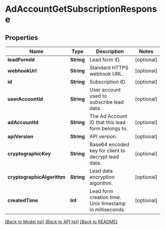 # AdAccountGetSubscriptionResponse

## Properties
Name | Type | Description | Notes
------------ | ------------- | ------------- | -------------
**leadFormId** | **String** | Lead form ID. | [optional] 
**webhookUrl** | **String** | Standard HTTPS webhook URL. | [optional] 
**id** | **String** | Subscription ID. | [optional] 
**userAccountId** | **String** | User account used to subscribe lead data. | [optional] 
**adAccountId** | **String** | The Ad Account ID that this lead form belongs to. | [optional] 
**apiVersion** | **String** | API version. | [optional] 
**cryptographicKey** | **String** | Base64 encoded key for client to decrypt lead data. | [optional] 
**cryptographicAlgorithm** | **String** | Lead data encryption algorithm. | [optional] 
**createdTime** | **Int** | Lead form creation time. Unix timestamp in milliseconds. | [optional] 

[[Back to Model list]](../README.md#documentation-for-models) [[Back to API list]](../README.md#documentation-for-api-endpoints) [[Back to README]](../README.md)


